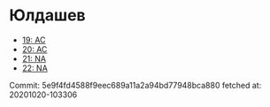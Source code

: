 # Юлдашев
- [19: AC](19.md)
- [20: AC](20.md)
- [21: NA](21.md)
- [22: NA](22.md)

Commit: 5e9f4fd4588f9eec689a11a2a94bd77948bca880
 fetched at: 20201020-103306
